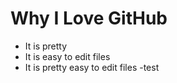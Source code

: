 # Why I Love GitHub

* It is pretty
* It is easy to edit files
* It is pretty easy to edit files
-test